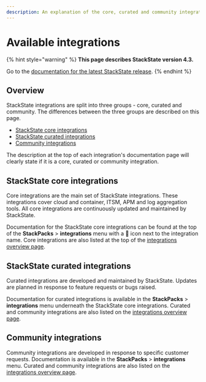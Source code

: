 ```yaml
---
description: An explanation of the core, curated and community integrations available in StackState
---
```


# Available integrations

{% hint style="warning" %}
**This page describes StackState version 4.3.**

Go to the [documentation for the latest StackState release](https://docs.stackstate.com/).
{% endhint %}

## Overview

StackState integrations are split into three groups - core, curated and community. The differences between the three groups are described on this page.

* [StackState core integrations](#stackstate-core-integrations)
* [StackState curated integrations](#stackstate-curated-integrations)
* [Community integrations](#community-integrations)

The description at the top of each integration's documentation page will clearly state if it is a core, curated or community integration. 

## StackState core integrations

Core integrations are the main set of StackState integrations. These integrations cover cloud and container, ITSM, APM and log aggregation tools. All core integrations are continuously updated and maintained by StackState. 

Documentation for the StackState core integrations can be found at the top of the **StackPacks** > **integrations** menu with a 💠 icon next to the integration name. Core integrations are also listed at the top of the [integrations overview page](/stackpacks/integrations/README.md).

## StackState curated integrations

Curated integrations are developed and maintained by StackState. Updates are planned in response to feature requests or bugs raised. 

Documentation for curated integrations is available in the **StackPacks** > **integrations** menu underneath the StackState core integrations. Curated and community integrations are also listed on the [integrations overview page](/stackpacks/integrations/README.md).

## Community integrations

Community integrations are developed in response to specific customer requests. Documentation is available in the **StackPacks** > **integrations** menu. Curated and community integrations are also listed on the [integrations overview page](/stackpacks/integrations/README.md).



